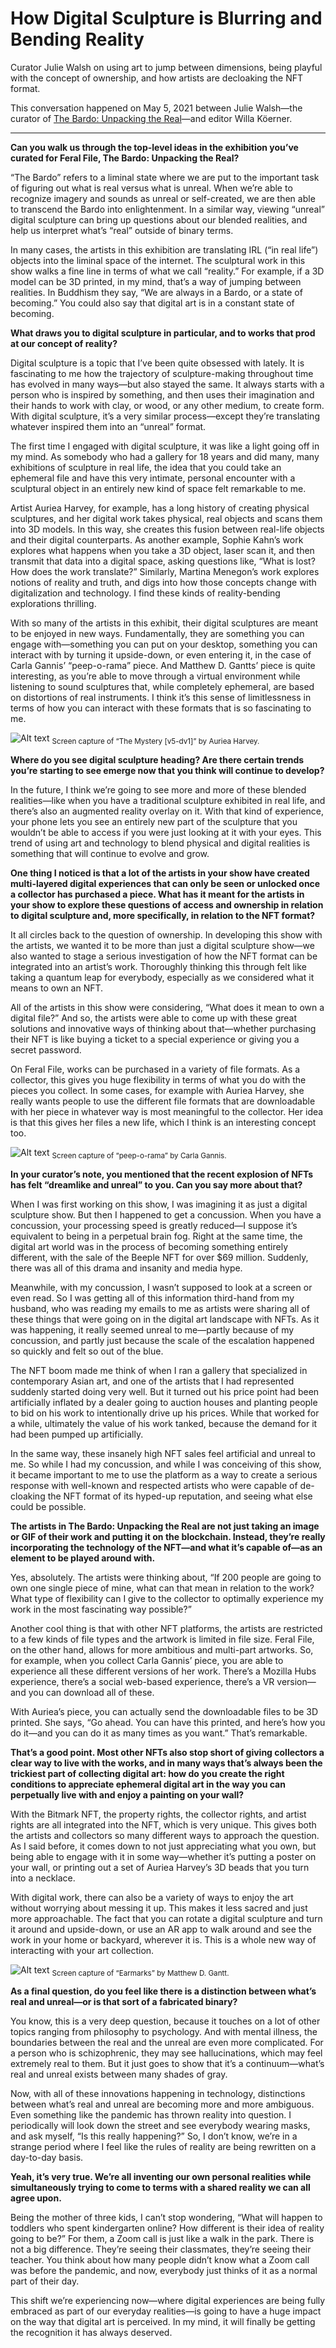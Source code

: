 # How Digital Sculpture is Blurring and Bending Reality

Curator Julie Walsh on using art to jump between dimensions, being playful with the concept of ownership, and how artists are decloaking the NFT format.

This conversation happened on May 5, 2021 between Julie Walsh—the curator of [The Bardo: Unpacking the Real](https://feralfile.com/exhibitions/the-bardo-unpacking-the-real-a2j)—and editor Willa Köerner.

---

**Can you walk us through the top-level ideas in the exhibition you’ve curated for Feral File, The Bardo: Unpacking the Real?**

“The Bardo” refers to a liminal state where we are put to the important task of figuring out what is real versus what is unreal. When we’re able to recognize imagery and sounds as unreal or self-created, we are then able to transcend the Bardo into enlightenment. In a similar way, viewing “unreal” digital sculpture can bring up questions about our blended realities, and help us interpret what’s “real” outside of binary terms.

In many cases, the artists in this exhibition are translating IRL (“in real life”) objects into the liminal space of the internet. The sculptural work in this show walks a fine line in terms of what we call “reality.” For example, if a 3D model can be 3D printed, in my mind, that’s a way of jumping between realities. In Buddhism they say, “We are always in a Bardo, or a state of becoming.” You could also say that digital art is in a constant state of becoming.

**What draws you to digital sculpture in particular, and to works that prod at our concept of reality?**

Digital sculpture is a topic that I’ve been quite obsessed with lately. It is fascinating to me how the trajectory of sculpture-making throughout time has evolved in many ways—but also stayed the same. It always starts with a person who is inspired by something, and then uses their imagination and their hands to work with clay, or wood, or any other medium, to create form. With digital sculpture, it’s a very similar process—except they’re translating whatever inspired them into an “unreal” format.

The first time I engaged with digital sculpture, it was like a light going off in my mind. As somebody who had a gallery for 18 years and did many, many exhibitions of sculpture in real life, the idea that you could take an ephemeral file and have this very intimate, personal encounter with a sculptural object in an entirely new kind of space felt remarkable to me.

Artist Auriea Harvey, for example, has a long history of creating physical sculptures, and her digital work takes physical, real objects and scans them into 3D models. In this way, she creates this fusion between real-life objects and their digital counterparts. As another example, Sophie Kahn’s work explores what happens when you take a 3D object, laser scan it, and then transmit that data into a digital space, asking questions like, “What is lost? How does the work translate?” Similarly, Martina Menegon’s work explores notions of reality and truth, and digs into how those concepts change with digitalization and technology. I find these kinds of reality-bending explorations thrilling.

With so many of the artists in this exhibit, their digital sculptures are meant to be enjoyed in new ways. Fundamentally, they are something you can engage with—something you can put on your desktop, something you can interact with by turning it upside-down, or even entering it, in the case of Carla Gannis’ “peep-o-rama” piece. And Matthew D. Gantts’ piece is quite interesting, as you’re able to move through a virtual environment while listening to sound sculptures that, while completely ephemeral, are based on distortions of real instruments. I think it’s this sense of limitlessness in terms of how you can interact with these formats that is so fascinating to me.

![Alt text](https://dashboard.feralfile.com/assets/imgs/the-bardo-harvey.jpg)
<sub>Screen capture of “The Mystery [v5-dv1]” by Auriea Harvey.<sub>

**Where do you see digital sculpture heading? Are there certain trends you’re starting to see emerge now that you think will continue to develop?**

In the future, I think we’re going to see more and more of these blended realities—like when you have a traditional sculpture exhibited in real life, and there’s also an augmented reality overlay on it. With that kind of experience, your phone lets you see an entirely new part of the sculpture that you wouldn’t be able to access if you were just looking at it with your eyes. This trend of using art and technology to blend physical and digital realities is something that will continue to evolve and grow.

**One thing I noticed is that a lot of the artists in your show have created multi-layered digital experiences that can only be seen or unlocked once a collector has purchased a piece. What has it meant for the artists in your show to explore these questions of access and ownership in relation to digital sculpture and, more specifically, in relation to the NFT format?**

It all circles back to the question of ownership. In developing this show with the artists, we wanted it to be more than just a digital sculpture show—we also wanted to stage a serious investigation of how the NFT format can be integrated into an artist’s work. Thoroughly thinking this through felt like taking a quantum leap for everybody, especially as we considered what it means to own an NFT.

All of the artists in this show were considering, “What does it mean to own a digital file?” And so, the artists were able to come up with these great solutions and innovative ways of thinking about that—whether purchasing their NFT is like buying a ticket to a special experience or giving you a secret password.

On Feral File, works can be purchased in a variety of file formats. As a collector, this gives you huge flexibility in terms of what you do with the pieces you collect. In some cases, for example with Auriea Harvey, she really wants people to use the different file formats that are downloadable with her piece in whatever way is most meaningful to the collector. Her idea is that this gives her files a new life, which I think is an interesting concept too.

![Alt text](https://dashboard.feralfile.com/assets/imgs/the-bardo-gannis.jpg)
<sub>Screen capture of “peep-o-rama” by Carla Gannis.</sub>

**In your curator’s note, you mentioned that the recent explosion of NFTs has felt “dreamlike and unreal” to you. Can you say more about that?**

When I was first working on this show, I was imagining it as just a digital sculpture show. But then I happened to get a concussion. When you have a concussion, your processing speed is greatly reduced—I suppose it’s equivalent to being in a perpetual brain fog. Right at the same time, the digital art world was in the process of becoming something entirely different, with the sale of the Beeple NFT for over $69 million. Suddenly, there was all of this drama and insanity and media hype.

Meanwhile, with my concussion, I wasn’t supposed to look at a screen or even read. So I was getting all of this information third-hand from my husband, who was reading my emails to me as artists were sharing all of these things that were going on in the digital art landscape with NFTs. As it was happening, it really seemed unreal to me—partly because of my concussion, and partly just because the scale of the escalation happened so quickly and felt so out of the blue.

The NFT boom made me think of when I ran a gallery that specialized in contemporary Asian art, and one of the artists that I had represented suddenly started doing very well. But it turned out his price point had been artificially inflated by a dealer going to auction houses and planting people to bid on his work to intentionally drive up his prices. While that worked for a while, ultimately the value of his work tanked, because the demand for it had been pumped up artificially.

In the same way, these insanely high NFT sales feel artificial and unreal to me. So while I had my concussion, and while I was conceiving of this show, it became important to me to use the platform as a way to create a serious response with well-known and respected artists who were capable of de-cloaking the NFT format of its hyped-up reputation, and seeing what else could be possible.

**The artists in The Bardo: Unpacking the Real are not just taking an image or GIF of their work and putting it on the blockchain. Instead, they’re really incorporating the technology of the NFT—and what it’s capable of—as an element to be played around with.**

Yes, absolutely. The artists were thinking about, “If 200 people are going to own one single piece of mine, what can that mean in relation to the work? What type of flexibility can I give to the collector to optimally experience my work in the most fascinating way possible?”

Another cool thing is that with other NFT platforms, the artists are restricted to a few kinds of file types and the artwork is limited in file size. Feral File, on the other hand, allows for more ambitious and multi-part artworks. So, for example, when you collect Carla Gannis’ piece, you are able to experience all these different versions of her work. There’s a Mozilla Hubs experience, there’s a social web-based experience, there’s a VR version—and you can download all of these.

With Auriea’s piece, you can actually send the downloadable files to be 3D printed. She says, “Go ahead. You can have this printed, and here’s how you do it—and you can do it as many times as you want.” That’s remarkable.

**That’s a good point. Most other NFTs also stop short of giving collectors a clear way to live with the works, and in many ways that’s always been the trickiest part of collecting digital art: how do you create the right conditions to appreciate ephemeral digital art in the way you can perpetually live with and enjoy a painting on your wall?**

With the Bitmark NFT, the property rights, the collector rights, and artist rights are all integrated into the NFT, which is very unique. This gives both the artists and collectors so many different ways to approach the question. As I said before, it comes down to not just appreciating what you own, but being able to engage with it in some way—whether it’s putting a poster on your wall, or printing out a set of Auriea Harvey’s 3D beads that you turn into a necklace.

With digital work, there can also be a variety of ways to enjoy the art without worrying about messing it up. This makes it less sacred and just more approachable. The fact that you can rotate a digital sculpture and turn it around and upside-down, or use an AR app to walk around and see the work in your home or backyard, wherever it is. This is a whole new way of interacting with your art collection.

![Alt text](https://dashboard.feralfile.com/assets/imgs/the-bardo-gantt.jpg)
<sub>Screen capture of “Earmarks” by Matthew D. Gantt.</sub>

**As a final question, do you feel like there is a distinction between what’s real and unreal—or is that sort of a fabricated binary?**

You know, this is a very deep question, because it touches on a lot of other topics ranging from philosophy to psychology. And with mental illness, the boundaries between the real and the unreal are even more complicated. For a person who is schizophrenic, they may see hallucinations, which may feel extremely real to them. But it just goes to show that it’s a continuum—what’s real and unreal exists between many shades of gray.

Now, with all of these innovations happening in technology, distinctions between what’s real and unreal are becoming more and more ambiguous. Even something like the pandemic has thrown reality into question. I periodically will look down the street and see everybody wearing masks, and ask myself, “Is this really happening?” So, I don’t know, we’re in a strange period where I feel like the rules of reality are being rewritten on a day-to-day basis.

**Yeah, it’s very true. We’re all inventing our own personal realities while simultaneously trying to come to terms with a shared reality we can all agree upon.**

Being the mother of three kids, I can’t stop wondering, “What will happen to toddlers who spent kindergarten online? How different is their idea of reality going to be?” For them, a Zoom call is just like a walk in the park. There is not a big difference. They’re seeing their classmates, they’re seeing their teacher. You think about how many people didn’t know what a Zoom call was before the pandemic, and now, everybody just thinks of it as a normal part of their day.

This shift we’re experiencing now—where digital experiences are being fully embraced as part of our everyday realities—is going to have a huge impact on the way that digital art is perceived. In my mind, it will finally be getting the recognition it has always deserved.
